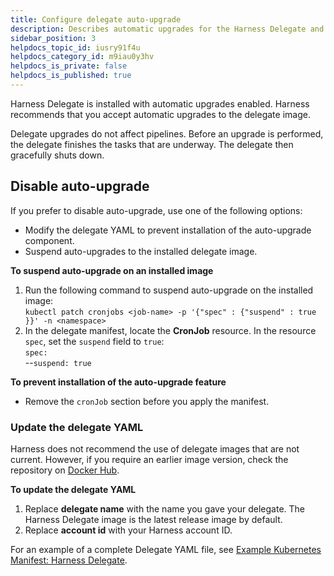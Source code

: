 ```yaml
---
title: Configure delegate auto-upgrade
description: Describes automatic upgrades for the Harness Delegate and options to disable them. 
sidebar_position: 3
helpdocs_topic_id: iusry91f4u
helpdocs_category_id: m9iau0y3hv
helpdocs_is_private: false
helpdocs_is_published: true
---
```


Harness Delegate is installed with automatic upgrades enabled. Harness recommends that you accept automatic upgrades to the delegate image. 

Delegate upgrades do not affect pipelines. Before an upgrade is performed, the delegate finishes the tasks that are underway. The delegate then gracefully shuts down. 

## Disable auto-upgrade

If you prefer to disable auto-upgrade, use one of the following options:

* Modify the delegate YAML to prevent installation of the auto-upgrade component.
* Suspend auto-upgrades to the installed delegate image.

**To suspend auto-upgrade on an installed image**

1. Run the following command to suspend auto-upgrade on the installed image:  
`kubectl patch cronjobs <job-name> -p '{"spec" : {"suspend" : true }}' -n <namespace>`
2. In the delegate manifest, locate the **CronJob** resource. In the resource `spec`, set the `suspend` field to `true`:   
`spec:`  
--`suspend: true`

**To prevent installation of the auto-upgrade feature**

* Remove the `cronJob` section before you apply the manifest.

### Update the delegate YAML

Harness does not recommend the use of delegate images that are not current. However, if you require an earlier image version, check the repository on [Docker Hub](https://hub.docker.com/).

**To update the delegate YAML**

1. Replace **delegate name** with the name you gave your delegate. The Harness Delegate image is the latest release image by default.
2. Replace **account id** with your Harness account ID.

For an example of a complete Delegate YAML file, see [Example Kubernetes Manifest: Harness Delegate](/docs/platform/2_Delegates/delegate-reference/YAML/example-kubernetes-manifest-harness-delegate.md).

